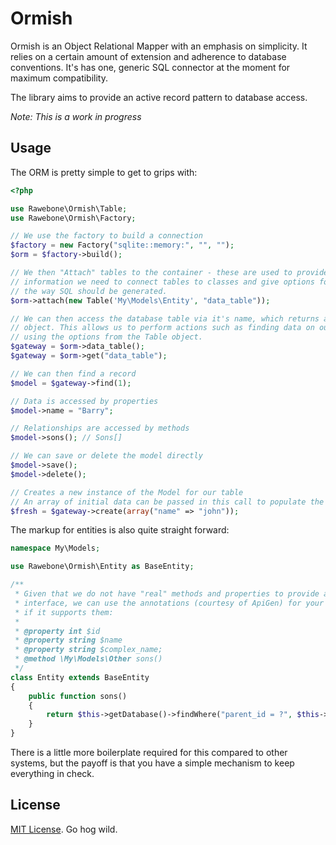 # Ormish

Ormish is an Object Relational Mapper with an emphasis on simplicity. It relies
on a certain amount of extension and adherence to database conventions. It's
has one, generic SQL connector at the moment for maximum compatibility.

The library aims to provide an active record pattern to database access.

*Note: This is a work in progress*

## Usage

The ORM is pretty simple to get to grips with:

```php
<?php

use Rawebone\Ormish\Table;
use Rawebone\Ormish\Factory;

// We use the factory to build a connection
$factory = new Factory("sqlite::memory:", "", "");
$orm = $factory->build();

// We then "Attach" tables to the container - these are used to provide the
// information we need to connect tables to classes and give options for
// the way SQL should be generated.
$orm->attach(new Table('My\Models\Entity', "data_table"));

// We can then access the database table via it's name, which returns a gateway
// object. This allows us to perform actions such as finding data on our table
// using the options from the Table object.
$gateway = $orm->data_table();
$gateway = $orm->get("data_table");

// We can then find a record
$model = $gateway->find(1);

// Data is accessed by properties
$model->name = "Barry";

// Relationships are accessed by methods
$model->sons(); // Sons[]

// We can save or delete the model directly 
$model->save();
$model->delete();

// Creates a new instance of the Model for our table
// An array of initial data can be passed in this call to populate the model.
$fresh = $gateway->create(array("name" => "john")); 

```

The markup for entities is also quite straight forward:


```php
namespace My\Models;

use Rawebone\Ormish\Entity as BaseEntity;

/**
 * Given that we do not have "real" methods and properties to provide an
 * interface, we can use the annotations (courtesy of ApiGen) for your IDE,
 * if it supports them:
 * 
 * @property int $id
 * @property string $name
 * @property string $complex_name;
 * @method \My\Models\Other sons()
 */
class Entity extends BaseEntity
{
    public function sons()
    {
        return $this->getDatabase()->findWhere("parent_id = ?", $this->id);
    }
}

```

There is a little more boilerplate required for this compared to other systems,
but the payoff is that you have a simple mechanism to keep everything in check.

## License

[MIT License](LICENSE). Go hog wild.

